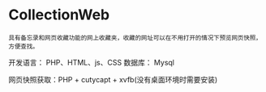# CollectionWeb
    具有备忘录和网页收藏功能的网上收藏夹，收藏的网址可以在不用打开的情况下预览网页快照，方便查找。

开发语言：
PHP、HTML、js、CSS
数据库：
Mysql

网页快照获取：PHP + cutycapt + xvfb(没有桌面环境时需要安装)
